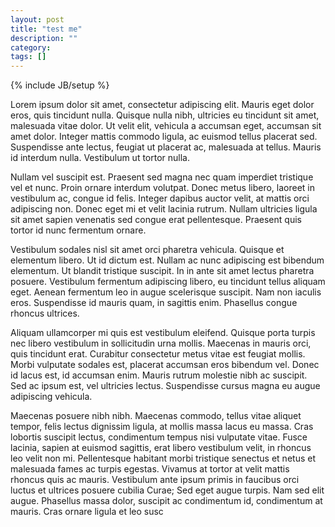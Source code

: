 ```yaml
---
layout: post
title: "test me"
description: ""
category: 
tags: []
---
```

{% include JB/setup %}

Lorem ipsum dolor sit amet, consectetur adipiscing elit. Mauris eget dolor eros, quis tincidunt nulla. Quisque nulla nibh, ultricies eu tincidunt sit amet, malesuada vitae dolor. Ut velit elit, vehicula a accumsan eget, accumsan sit amet dolor. Integer mattis commodo ligula, ac euismod tellus placerat sed. Suspendisse ante lectus, feugiat ut placerat ac, malesuada at tellus. Mauris id interdum nulla. Vestibulum ut tortor nulla.

Nullam vel suscipit est. Praesent sed magna nec quam imperdiet tristique vel et nunc. Proin ornare interdum volutpat. Donec metus libero, laoreet in vestibulum ac, congue id felis. Integer dapibus auctor velit, at mattis orci adipiscing non. Donec eget mi et velit lacinia rutrum. Nullam ultricies ligula sit amet sapien venenatis sed congue erat pellentesque. Praesent quis tortor id nunc fermentum ornare.

Vestibulum sodales nisl sit amet orci pharetra vehicula. Quisque et elementum libero. Ut id dictum est. Nullam ac nunc adipiscing est bibendum elementum. Ut blandit tristique suscipit. In in ante sit amet lectus pharetra posuere. Vestibulum fermentum adipiscing libero, eu tincidunt tellus aliquam eget. Aenean fermentum leo in augue scelerisque suscipit. Nam non iaculis eros. Suspendisse id mauris quam, in sagittis enim. Phasellus congue rhoncus ultrices.

Aliquam ullamcorper mi quis est vestibulum eleifend. Quisque porta turpis nec libero vestibulum in sollicitudin urna mollis. Maecenas in mauris orci, quis tincidunt erat. Curabitur consectetur metus vitae est feugiat mollis. Morbi vulputate sodales est, placerat accumsan eros bibendum vel. Donec id lacus est, id accumsan enim. Mauris rutrum molestie nibh ac suscipit. Sed ac ipsum est, vel ultricies lectus. Suspendisse cursus magna eu augue adipiscing vehicula.

Maecenas posuere nibh nibh. Maecenas commodo, tellus vitae aliquet tempor, felis lectus dignissim ligula, at mollis massa lacus eu massa. Cras lobortis suscipit lectus, condimentum tempus nisi vulputate vitae. Fusce lacinia, sapien at euismod sagittis, erat libero vestibulum velit, in rhoncus leo velit non mi. Pellentesque habitant morbi tristique senectus et netus et malesuada fames ac turpis egestas. Vivamus at tortor at velit mattis rhoncus quis ac mauris. Vestibulum ante ipsum primis in faucibus orci luctus et ultrices posuere cubilia Curae; Sed eget augue turpis. Nam sed elit augue. Phasellus massa dolor, suscipit ac condimentum id, condimentum at mauris. Cras ornare ligula et leo susc